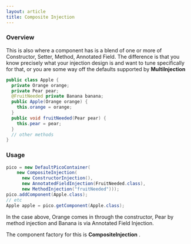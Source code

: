 ```yaml
---
layout: article
title: Composite Injection
---
```


### Overview

This is also where a component has is a blend of one or more of Constructor, Setter, Method, Annotated Field. The difference is that you know precisely what your injection design is and want to tune specifically for that, or you are some way off the defaults supported by **MultiInjection**

```java
public class Apple {
  private Orange orange;
  private Pear pear; 
  @FruitNeeded private Banana banana;
  public Apple(Orange orange) {
    this.orange = orange;
  }
  public void fruitNeeded(Pear pear) {
    this.pear = pear; 
  } 
  // other methods 
}
```

### Usage

```java
pico = new DefaultPicoContainer(
    new CompositeInjection( 
      new ConstructorInjection(), 
      new AnnotatedFieldInjection(FruitNeeded.class), 
      new MethodInjection("fruitNeeded")));
pico.addComponent(Apple.class); 
// etc 
Apple apple = pico.getComponent(Apple.class);
```

In the case above, Orange comes in through the constructor, Pear by method injection and Banana is via Annotated Field Injection.

The component factory for this is **CompositeInjection** .
